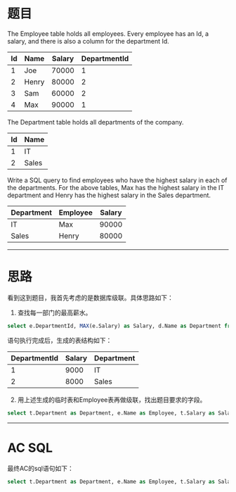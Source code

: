 # **题目**

The Employee table holds all employees. Every employee has an Id, a salary, and there is also a column for the department Id.

| Id | Name  | Salary | DepartmentId |
|----|-------|--------|--------------|
| 1  | Joe   | 70000  | 1            |
| 2  | Henry | 80000  | 2            |
| 3  | Sam   | 60000  | 2            |
| 4  | Max   | 90000  | 1            |

The Department table holds all departments of the company.

| Id | Name     |
|----|----------|
| 1  | IT       |
| 2  | Sales    |

Write a SQL query to find employees who have the highest salary in each of the departments. For the above tables, Max has the highest salary in the IT department and Henry has the highest salary in the Sales department.

| Department | Employee | Salary |
|------------|----------|--------|
| IT         | Max      | 90000  |
| Sales      | Henry    | 80000  |

****
# **思路**

看到这到题目，我首先考虑的是数据库级联。具体思路如下：

1. 查找每一部门的最高薪水。

```sql
select e.DepartmentId, MAX(e.Salary) as Salary, d.Name as Department from Employee as e inner join Department as d on e.DepartmentId = d.Id group by e.DepartmentId;
```

语句执行完成后，生成的表结构如下：

| DepartmentId | Salary | Department |
| ------------ | ------ | ---------- |
| 1            | 9000   | IT         |
| 2            | 8000   | Sales      |

2. 用上述生成的临时表和Employee表再做级联，找出题目要求的字段。

```sql
select t.Department as Department, e.Name as Employee, t.Salary as Salary from Employee as e inner join (1-sql生成的表) as t on e.Salary = t.Salary and and e.DepartmentId = t.DepartmentId;
```

****
# **AC SQL**

最终AC的sql语句如下：

```sql
select t.Department as Department, e.Name as Employee, t.Salary as Salary from Employee as e inner join (select e.DepartmentId, MAX(e.Salary) as Salary, d.Name as Department from Employee as e inner join Department as d on e.DepartmentId = d.Id group by e.DepartmentId) as t on e.Salary = t.Salary and e.DepartmentId = t.DepartmentId;
```
